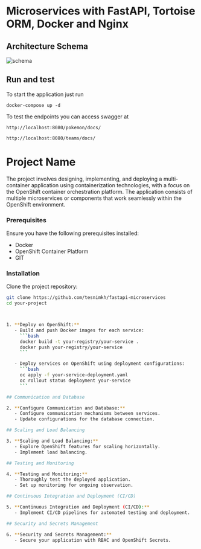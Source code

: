 # Microservices with FastAPI, Tortoise ORM, Docker and Nginx
## Architecture Schema

![schema](https://github.com/GavriloviciEduard/fastapi-microservices/blob/master/res/Database%20Schema%20Draft%201.jpg)

## Run and test

To start the application just run 
```
docker-compose up -d
```

To test the endpoints you can access swagger at 

```
http://localhost:8080/pokemon/docs/
```
```
http://localhost:8080/teams/docs/
```

# Project Name

The project involves designing, implementing, and deploying a multi-container application using containerization technologies, with a focus on the OpenShift container orchestration platform. The application consists of multiple microservices or components that work seamlessly within the OpenShift environment.

### Prerequisites

Ensure you have the following prerequisites installed:
- Docker
- OpenShift Container Platform
- GIT

### Installation

Clone the project repository:

```bash
git clone https://github.com/tesnimkh/fastapi-microservices
cd your-project



1. **Deploy on OpenShift:**
   - Build and push Docker images for each service:
     ```bash
     docker build -t your-registry/your-service .
     docker push your-registry/your-service
     ```

   - Deploy services on OpenShift using deployment configurations:
     ```bash
     oc apply -f your-service-deployment.yaml
     oc rollout status deployment your-service
     ```

## Communication and Database

2. **Configure Communication and Database:**
   - Configure communication mechanisms between services.
   - Update configurations for the database connection.

## Scaling and Load Balancing

3. **Scaling and Load Balancing:**
   - Explore OpenShift features for scaling horizontally.
   - Implement load balancing.

## Testing and Monitoring

4. **Testing and Monitoring:**
   - Thoroughly test the deployed application.
   - Set up monitoring for ongoing observation.

## Continuous Integration and Deployment (CI/CD)

5. **Continuous Integration and Deployment (CI/CD):**
   - Implement CI/CD pipelines for automated testing and deployment.

## Security and Secrets Management

6. **Security and Secrets Management:**
   - Secure your application with RBAC and OpenShift Secrets.

